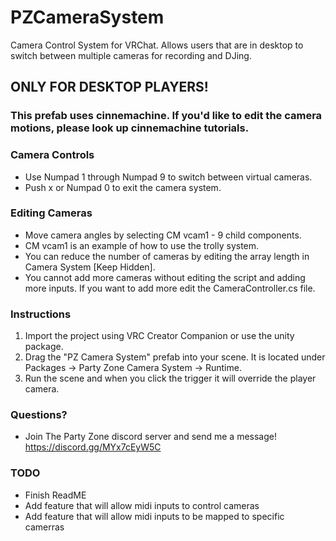 # PZCameraSystem

Camera Control System for VRChat. Allows users that are in desktop to switch between multiple cameras for recording and DJing.

## ONLY FOR DESKTOP PLAYERS!

### This prefab uses cinnemachine. If you'd like to edit the camera motions, please look up cinnemachine tutorials.

### Camera Controls

- Use Numpad 1 through Numpad 9 to switch between virtual cameras.
- Push x or Numpad 0 to exit the camera system.

### Editing Cameras

- Move camera angles by selecting CM vcam1 - 9 child components.
- CM vcam1 is an example of how to use the trolly system.
- You can reduce the number of cameras by editing the array length in Camera System [Keep Hidden].
- You cannot add more cameras without editing the script and adding more inputs. If you want to add more edit the CameraController.cs file.

### Instructions

1.  Import the project using VRC Creator Companion or use the unity package.
2.  Drag the "PZ Camera System" prefab into your scene. It is located under Packages -> Party Zone Camera System -> Runtime.
3.  Run the scene and when you click the trigger it will override the player camera.

### Questions?

- Join The Party Zone discord server and send me a message! https://discord.gg/MYx7cEyW5C

### TODO

- Finish ReadME
- Add feature that will allow midi inputs to control cameras
- Add feature that will allow midi inputs to be mapped to specific camerras
